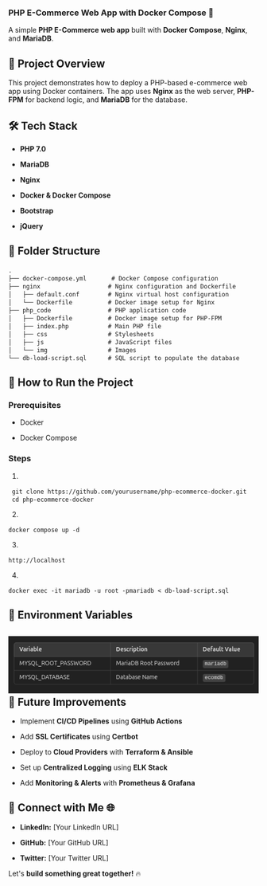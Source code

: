 ### **PHP E-Commerce Web App with Docker Compose 🚀**

A simple **PHP E-Commerce web app** built with **Docker Compose**, **Nginx**, and **MariaDB**.

📌 Project Overview
-------------------

This project demonstrates how to deploy a PHP-based e-commerce web app using Docker containers. The app uses **Nginx** as the web server, **PHP-FPM** for backend logic, and **MariaDB** for the database.

🛠️ Tech Stack
--------------

*   **PHP 7.0**
    
*   **MariaDB**
    
*   **Nginx**
    
*   **Docker & Docker Compose**
    
*   **Bootstrap**
    
*   **jQuery**
    

📂 Folder Structure
-------------------

```
.
├── docker-compose.yml       # Docker Compose configuration
├── nginx                   # Nginx configuration and Dockerfile
│   ├── default.conf        # Nginx virtual host configuration
│   └── Dockerfile          # Docker image setup for Nginx
├── php_code                # PHP application code
│   ├── Dockerfile          # Docker image setup for PHP-FPM
│   ├── index.php           # Main PHP file
│   ├── css                 # Stylesheets
│   ├── js                  # JavaScript files
│   └── img                 # Images
└── db-load-script.sql      # SQL script to populate the database
```

🚀 How to Run the Project
-------------------------

### **Prerequisites**

*   Docker
    
*   Docker Compose
    

### **Steps**

1.  
```
 git clone https://github.com/yourusername/php-ecommerce-docker.git
 cd php-ecommerce-docker
```
2. 
```
docker compose up -d
```  
3.  
```
http://localhost
```    
4.  
```
docker exec -it mariadb -u root -pmariadb < db-load-script.sql
```    

🔐 Environment Variables
------------------------

![default db password](image-1.png)
🎯 Future Improvements
----------------------

*   Implement **CI/CD Pipelines** using **GitHub Actions**
    
*   Add **SSL Certificates** using **Certbot**
    
*   Deploy to **Cloud Providers** with **Terraform & Ansible**
    
*   Set up **Centralized Logging** using **ELK Stack**
    
*   Add **Monitoring & Alerts** with **Prometheus & Grafana**
    

📌 Connect with Me 🌐
---------------------

*   **LinkedIn:** \[Your LinkedIn URL\]
    
*   **GitHub:** \[Your GitHub URL\]
    
*   **Twitter:** \[Your Twitter URL\]
    

Let's **build something great together!** 🔥
